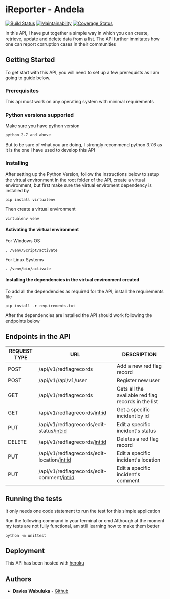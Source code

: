 # iReporter - Andela
[![Build Status](https://travis-ci.org/Wabuluka/dec_levelup_andela.svg?branch=challenge_two_flask_api)](https://travis-ci.org/Wabuluka/dec_levelup_andela) [![Maintainability](https://api.codeclimate.com/v1/badges/2f70fe6afecdcb5b79c5/maintainability)](https://codeclimate.com/github/Wabuluka/dec_levelup_andela/maintainability) [![Coverage Status](https://coveralls.io/repos/github/Wabuluka/dec_levelup_andela/badge.svg?branch=challenge_two_flask_api)](https://coveralls.io/github/Wabuluka/dec_levelup_andela?branch=challenge_two_flask_api)


In this API, I have put together a simple way in which you can create, retrieve, update and delete data from a list. The API further immitates how one can report corruption cases in their communities
## Getting Started
To get start with this API, you will need to set up a few prerequists as I am going to guide below.
### Prerequisites
This api must work on any operating system with minimal requirements

### Python versions supported
Make sure you have python version 
```
python 2.7 and above
```
But to be sure of what you are doing, I strongly recommend python 3.7.6 as it is the one I have used to develop this API
### Installing
After setting up the Python Version, follow the instructions below to setup the virtual environment
In the root folder of the API, create a virtual environment, but first make sure the virtual enviroment dependency is installed by 
```
pip install virtualenv
```
Then create a virtual environment
```
virtualenv venv
```
#### Activating the virtual environment
For Windows OS
```
. /venv/Script/activate
```
For Linux Systems
```
. /venv/bin/activate
```
#### Installing the dependencies in the virtual environment created
To add all the dependencies as required for the API, install the requirements file
```
pip install -r requirements.txt
```
After  the dependencies are installed the API should work following the endpoints below
## Endpoints in the API
|REQUEST TYPE| URL | DESCRIPTION |
|------------|-----|-------------|
|POST| /api/v1/redflagrecords| Add a new red flag record|
|POST| /api/v1//api/v1/user| Register new user|
|GET| /api/v1/redflagrecords| Gets all the available red flag records in the list|
|GET| /api/v1/redflagrecords/<int:id>| Get a specific incident by id|
|PUT| /api/v1/redflagrecords/edit-status/<int:id>| Edit a specific incident's status|
|DELETE| /api/v1/redflagrecords/<int:id>| Deletes a red flag record|
|PUT| /api/v1/redflagrecords/edit-location/<int:id>| Edit a specific incident's location|
|PUT| /api/v1/redflagrecords/edit-comment/<int:id>| Edit a specific incident's comment|


## Running the tests

It only needs one code statement to run the test for this simple application

Run the following command in your terminal or cmd
Although at the moment my tests are not fully functional, am still learning how to make them better

```
python -m unittest
```
## Deployment
This API has been hosted with [heroku](https://andela35dwabuluka.herokuapp.com/api/v1/redflagrecords)

## Authors

* **Davies Wabuluka**  - [Github](https://github.com/Wabuluka)
